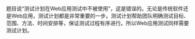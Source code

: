 题目说“测试计划在Web应用测试中不被使用”，这是错误的。无论是传统软件还是Web应用，测试计划都是非常重要的一步。测试计划帮助团队明确测试目标、范围、方法、时间安排等，保证测试过程有序进行。所以Web应用测试同样需要测试计划。